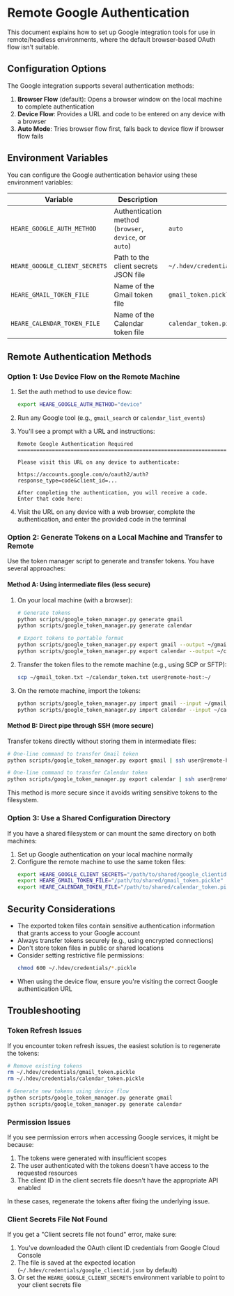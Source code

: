 # Remote Google Authentication

This document explains how to set up Google integration tools for use in remote/headless environments, where the default browser-based OAuth flow isn't suitable.

## Configuration Options

The Google integration supports several authentication methods:

1. **Browser Flow** (default): Opens a browser window on the local machine to complete authentication
2. **Device Flow**: Provides a URL and code to be entered on any device with a browser
3. **Auto Mode**: Tries browser flow first, falls back to device flow if browser flow fails

## Environment Variables

You can configure the Google authentication behavior using these environment variables:

| Variable | Description | Default |
|----------|-------------|---------|
| `HEARE_GOOGLE_AUTH_METHOD` | Authentication method (`browser`, `device`, or `auto`) | `auto` |
| `HEARE_GOOGLE_CLIENT_SECRETS` | Path to the client secrets JSON file | `~/.hdev/credentials/google_clientid.json` |
| `HEARE_GMAIL_TOKEN_FILE` | Name of the Gmail token file | `gmail_token.pickle` |
| `HEARE_CALENDAR_TOKEN_FILE` | Name of the Calendar token file | `calendar_token.pickle` |

## Remote Authentication Methods

### Option 1: Use Device Flow on the Remote Machine

1. Set the auth method to use device flow:
   ```bash
   export HEARE_GOOGLE_AUTH_METHOD="device"
   ```

2. Run any Google tool (e.g., `gmail_search` or `calendar_list_events`)

3. You'll see a prompt with a URL and instructions:
   ```
   Remote Google Authentication Required
   ====================================================================

   Please visit this URL on any device to authenticate:

   https://accounts.google.com/o/oauth2/auth?response_type=code&client_id=...

   After completing the authentication, you will receive a code.
   Enter that code here:
   ```

4. Visit the URL on any device with a web browser, complete the authentication, and enter the provided code in the terminal

### Option 2: Generate Tokens on a Local Machine and Transfer to Remote

Use the token manager script to generate and transfer tokens. You have several approaches:

#### Method A: Using intermediate files (less secure)

1. On your local machine (with a browser):
   ```bash
   # Generate tokens
   python scripts/google_token_manager.py generate gmail
   python scripts/google_token_manager.py generate calendar
   
   # Export tokens to portable format
   python scripts/google_token_manager.py export gmail --output ~/gmail_token.txt
   python scripts/google_token_manager.py export calendar --output ~/calendar_token.txt
   ```

2. Transfer the token files to the remote machine (e.g., using SCP or SFTP):
   ```bash
   scp ~/gmail_token.txt ~/calendar_token.txt user@remote-host:~/
   ```

3. On the remote machine, import the tokens:
   ```bash
   python scripts/google_token_manager.py import gmail --input ~/gmail_token.txt
   python scripts/google_token_manager.py import calendar --input ~/calendar_token.txt
   ```

#### Method B: Direct pipe through SSH (more secure)

Transfer tokens directly without storing them in intermediate files:

```bash
# One-line command to transfer Gmail token
python scripts/google_token_manager.py export gmail | ssh user@remote-host "python scripts/google_token_manager.py import gmail"

# One-line command to transfer Calendar token
python scripts/google_token_manager.py export calendar | ssh user@remote-host "python scripts/google_token_manager.py import calendar"
```

This method is more secure since it avoids writing sensitive tokens to the filesystem.

### Option 3: Use a Shared Configuration Directory

If you have a shared filesystem or can mount the same directory on both machines:

1. Set up Google authentication on your local machine normally
2. Configure the remote machine to use the same token files:
   ```bash
   export HEARE_GOOGLE_CLIENT_SECRETS="/path/to/shared/google_clientid.json"
   export HEARE_GMAIL_TOKEN_FILE="/path/to/shared/gmail_token.pickle"
   export HEARE_CALENDAR_TOKEN_FILE="/path/to/shared/calendar_token.pickle"
   ```

## Security Considerations

- The exported token files contain sensitive authentication information that grants access to your Google account
- Always transfer tokens securely (e.g., using encrypted connections)
- Don't store token files in public or shared locations
- Consider setting restrictive file permissions:
  ```bash
  chmod 600 ~/.hdev/credentials/*.pickle
  ```
- When using the device flow, ensure you're visiting the correct Google authentication URL

## Troubleshooting

### Token Refresh Issues

If you encounter token refresh issues, the easiest solution is to regenerate the tokens:

```bash
# Remove existing tokens
rm ~/.hdev/credentials/gmail_token.pickle
rm ~/.hdev/credentials/calendar_token.pickle

# Generate new tokens using device flow
python scripts/google_token_manager.py generate gmail
python scripts/google_token_manager.py generate calendar
```

### Permission Issues

If you see permission errors when accessing Google services, it might be because:

1. The tokens were generated with insufficient scopes
2. The user authenticated with the tokens doesn't have access to the requested resources
3. The client ID in the client secrets file doesn't have the appropriate API enabled

In these cases, regenerate the tokens after fixing the underlying issue.

### Client Secrets File Not Found

If you get a "Client secrets file not found" error, make sure:

1. You've downloaded the OAuth client ID credentials from Google Cloud Console
2. The file is saved at the expected location (`~/.hdev/credentials/google_clientid.json` by default)
3. Or set the `HEARE_GOOGLE_CLIENT_SECRETS` environment variable to point to your client secrets file